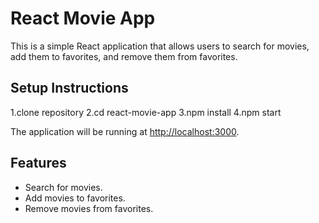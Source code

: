 # React Movie App

This is a simple React application that allows users to search for movies, add them to favorites, and remove them from favorites.

## Setup Instructions
1.clone repository
2.cd react-movie-app
3.npm install
4.npm start


The application will be running at [http://localhost:3000](http://localhost:3000).

## Features

- Search for movies.
- Add movies to favorites.
- Remove movies from favorites.
